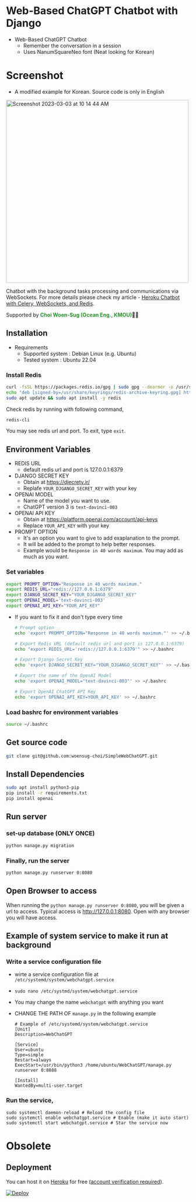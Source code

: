 # Web-Based ChatGPT Chatbot with Django

- Web-Based ChatGPT Chatbot
  - Remember the conversation in a session
  - Uses NanumSquareNeo font (Neat looking for Korean)
  
# Screenshot
- A modified example for Korean. Source code is only in English

<img width="500" alt="Screenshot 2023-03-03 at 10 14 44 AM" src="https://user-images.githubusercontent.com/7955120/222606992-1222b47d-2fd2-4c2c-9ed1-8c0f29ff58fc.png">


Chatbot with the background tasks processing and communications via WebSockets.
For more details please check my article - [Heroku Chatbot with Celery, WebSockets, and Redis](https://itnext.io/heroku-chatbot-with-celery-websockets-and-redis-340fcd160f06).

Supported by <a href="https://woensug-choi.github.io/" style="text-decoration: none; color: rgb(42, 144, 42); font-weight: bold;">Choi Woen-Sug (Ocean Eng., KMOU)</a>🧑‍🏫

## Installation

- Requirements
  - Supported system : Debian Linux (e.g. Ubuntu)
  - Tested system : Ubuntu 22.04

### Install Redis

```bash
curl -fsSL https://packages.redis.io/gpg | sudo gpg --dearmor -o /usr/share/keyrings/redis-archive-keyring.gpg
echo "deb [signed-by=/usr/share/keyrings/redis-archive-keyring.gpg] https://packages.redis.io/deb $(lsb_release -cs) main" | sudo tee /etc/apt/sources.list.d/redis.list
sudo apt update && sudo apt install -y redis
```

Check redis by running with following command,

```bash
redis-cli
```
You may see redis url and port. To exit, type `exit`.

## Environment Variables

- REDIS URL
  - default redis url and port is 127.0.0.1:6379
- DJANGO SECRET KEY
  - Obtain at https://djecrety.ir/
  - Replafe `YOUR_DJGANGO_SECRET_KEY` with your key
- OPENAI MODEL
  - Name of the model you want to use.
  - ChatGPT version 3 is `text-davinci-003`
- OPENAI API KEY
  - Obtain at https://platform.openai.com/account/api-keys
  - Replace `YOUR_API_KEY` with your key
- PROMPT OPTION
  - It's an option you want to give to add exaplanation to the prompt.
  - It will be added to the prompt to help better responses.
  - Example would be `Response in 40 words maximum`. You may add as much as you want.

### Set variables

  ```bash
  export PROMPT_OPTION="Response in 40 words maximum."
  export REDIS_URL="redis://127.0.0.1:6379"
  export DJANGO_SECRET_KEY="YOUR_DJGANGO_SECRET_KEY"
  export OPENAI_MODEL='text-davinci-003'
  export OPENAI_API_KEY="YOUR_API_KEY"
  ```

- If you want to fix it and don't type every time
  
  ```bash
  # Prompt option
  echo 'export PROMPT_OPTION="Response in 40 words maximum."' >> ~/.bashrc
  
  # Export Redis URL (default redis url and port is 127.0.0.1:6379)
  echo "export REDIS_URL='redis://127.0.0.1:6379'" >> ~/.bashrc

  # Export Django Secret Key
  echo 'export DJANGO_SECRET_KEY="YOUR_DJGANGO_SECRET_KEY"' >> ~/.bashrc

  # Export the name of the OpenAI Model
  echo 'export OPENAI_MODEL="text-davinci-003"' >> ~/.bashrc

  # Export OpenAI ChatGPT API Key
  echo 'export OPENAI_API_KEY=YOUR_API_KEY' >> ~/.bashrc
  ```

### Load bashrc for environment variables

```bash
source ~/.bashrc
```

## Get source code

```bash
git clone git@github.com:woensug-choi/SimpleWebChatGPT.git
```

## Install Dependencies

```bash
sudo apt install python3-pip
pip install -r requirements.txt
pip install openai
```

## Run server

### set-up database (ONLY ONCE)

```bash
python manage.py migration
```

### Finally, run the server

```bash
python manage.py runserver 0:8080
```

## Open Browser to access

When running the `python manage.py runserver 0:8080`, you will be given a url to access.
Typical access is http://127.0.0.1:8080. Open with any browser you will have access.



## Example of system service to make it run at background

### Write a service configuration file

- wirte a service configuration file at `/etc/systemd/system/webchatgpt.service` 
- `sudo nano /etc/systmd/system/webchatgpt.service`
- You may change the name `webchatgpt` with anything you want
- CHANGE THE PATH OF `manage.py` in the following example
    
  ```
  # Example of /etc/systemd/system/webchatgpt.service
  [Unit]
  Description=WebChatGPT

  [Service]
  User=ubuntu
  Type=simple
  Restart=always
  ExecStart=/usr/bin/python3 /home/ubuntu/WebChatGPT/manage.py runserver 0:8888

  [Install]
  WantedBy=multi-user.target
  ```

### Run the service,

  ```
  sudo systemctl daemon-reload # Reload the config file
  sudo systemctl enable webchatgpt.service # Enable (make it auto start)
  sudo systemctl start webchatgpt.service # Star the service now
  ```














# Obsolete





## Deployment
You can host it on [Heroku](https://www.heroku.com) for free ([account verification required](https://devcenter.heroku.com/articles/account-verification)).

[![Deploy](https://www.herokucdn.com/deploy/button.svg)](https://heroku.com/deploy)
